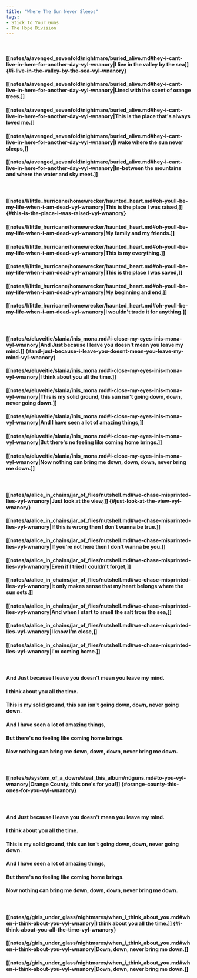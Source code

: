 ```yaml
---
title: "Where The Sun Never Sleeps"
tags:
- Stick To Your Guns
- The Hope Division
---
```

&nbsp;
#### [[notes/a/avenged_sevenfold/nightmare/buried_alive.md#hey-i-cant-live-in-here-for-another-day-vyl-wnanory|I live in the valley by the sea]] {#i-live-in-the-valley-by-the-sea-vyl-wnanory}
#### [[notes/a/avenged_sevenfold/nightmare/buried_alive.md#hey-i-cant-live-in-here-for-another-day-vyl-wnanory|Lined with the scent of orange trees.]]
#### [[notes/a/avenged_sevenfold/nightmare/buried_alive.md#hey-i-cant-live-in-here-for-another-day-vyl-wnanory|This is the place that's always loved me.]]
#### [[notes/a/avenged_sevenfold/nightmare/buried_alive.md#hey-i-cant-live-in-here-for-another-day-vyl-wnanory|I wake where the sun never sleeps,]]
#### [[notes/a/avenged_sevenfold/nightmare/buried_alive.md#hey-i-cant-live-in-here-for-another-day-vyl-wnanory|In-between the mountains and where the water and sky meet.]]
&nbsp;
#### [[notes/l/little_hurricane/homewrecker/haunted_heart.md#oh-youll-be-my-life-when-i-am-dead-vyl-wnanory|This is the place I was raised,]] {#this-is-the-place-i-was-raised-vyl-wnanory}
#### [[notes/l/little_hurricane/homewrecker/haunted_heart.md#oh-youll-be-my-life-when-i-am-dead-vyl-wnanory|My family and my friends.]]
#### [[notes/l/little_hurricane/homewrecker/haunted_heart.md#oh-youll-be-my-life-when-i-am-dead-vyl-wnanory|This is my everything.]]
#### [[notes/l/little_hurricane/homewrecker/haunted_heart.md#oh-youll-be-my-life-when-i-am-dead-vyl-wnanory|This is the place I was saved,]]
#### [[notes/l/little_hurricane/homewrecker/haunted_heart.md#oh-youll-be-my-life-when-i-am-dead-vyl-wnanory|My beginning and end,]]
#### [[notes/l/little_hurricane/homewrecker/haunted_heart.md#oh-youll-be-my-life-when-i-am-dead-vyl-wnanory|I wouldn't trade it for anything.]]
&nbsp;
#### [[notes/e/eluveitie/slania/inis_mona.md#i-close-my-eyes-inis-mona-vyl-wnanory|And Just because I leave you doesn't mean you leave my mind.]] {#and-just-because-i-leave-you-doesnt-mean-you-leave-my-mind-vyl-wnanory}
#### [[notes/e/eluveitie/slania/inis_mona.md#i-close-my-eyes-inis-mona-vyl-wnanory|I think about you all the time.]]
#### [[notes/e/eluveitie/slania/inis_mona.md#i-close-my-eyes-inis-mona-vyl-wnanory|This is my solid ground, this sun isn't going down, down, never going down.]]
#### [[notes/e/eluveitie/slania/inis_mona.md#i-close-my-eyes-inis-mona-vyl-wnanory|And I have seen a lot of amazing things,]]
#### [[notes/e/eluveitie/slania/inis_mona.md#i-close-my-eyes-inis-mona-vyl-wnanory|But there's no feeling like coming home brings.]]
#### [[notes/e/eluveitie/slania/inis_mona.md#i-close-my-eyes-inis-mona-vyl-wnanory|Now nothing can bring me down, down, down, never bring me down.]]
&nbsp;
#### [[notes/a/alice_in_chains/jar_of_flies/nutshell.md#we-chase-misprinted-lies-vyl-wnanory|Just look at the view,]] {#just-look-at-the-view-vyl-wnanory}
#### [[notes/a/alice_in_chains/jar_of_flies/nutshell.md#we-chase-misprinted-lies-vyl-wnanory|If this is wrong then I don't wanna be true.]]
#### [[notes/a/alice_in_chains/jar_of_flies/nutshell.md#we-chase-misprinted-lies-vyl-wnanory|If you're not here then I don't wanna be you.]]
#### [[notes/a/alice_in_chains/jar_of_flies/nutshell.md#we-chase-misprinted-lies-vyl-wnanory|Even if I tried I couldn't forget,]]
#### [[notes/a/alice_in_chains/jar_of_flies/nutshell.md#we-chase-misprinted-lies-vyl-wnanory|It only makes sense that my heart belongs where the sun sets.]]
#### [[notes/a/alice_in_chains/jar_of_flies/nutshell.md#we-chase-misprinted-lies-vyl-wnanory|And when I start to smell the salt from the sea,]]
#### [[notes/a/alice_in_chains/jar_of_flies/nutshell.md#we-chase-misprinted-lies-vyl-wnanory|I know I'm close,]]
#### [[notes/a/alice_in_chains/jar_of_flies/nutshell.md#we-chase-misprinted-lies-vyl-wnanory|I'm coming home.]]
&nbsp;
#### And Just because I leave you doesn't mean you leave my mind.
#### I think about you all the time.
#### This is my solid ground, this sun isn't going down, down, never going down.
#### And I have seen a lot of amazing things,
#### But there's no feeling like coming home brings.
#### Now nothing can bring me down, down, down, never bring me down.
&nbsp;
#### [[notes/s/system_of_a_down/steal_this_album/nüguns.md#to-you-vyl-wnanory|Orange County, this one's for you!]] {#orange-county-this-ones-for-you-vyl-wnanory}
&nbsp;
#### And Just because I leave you doesn't mean you leave my mind.
#### I think about you all the time.
#### This is my solid ground, this sun isn't going down, down, never going down.
#### And I have seen a lot of amazing things,
#### But there's no feeling like coming home brings.
#### Now nothing can bring me down, down, down, never bring me down.
&nbsp;
#### [[notes/g/girls_under_glass/nightmares/when_i_think_about_you.md#when-i-think-about-you-vyl-wnanory|I think about you all the time.]] {#i-think-about-you-all-the-time-vyl-wnanory}
#### [[notes/g/girls_under_glass/nightmares/when_i_think_about_you.md#when-i-think-about-you-vyl-wnanory|Down, down, never bring me down.]]
#### [[notes/g/girls_under_glass/nightmares/when_i_think_about_you.md#when-i-think-about-you-vyl-wnanory|Down, down, never bring me down.]]
